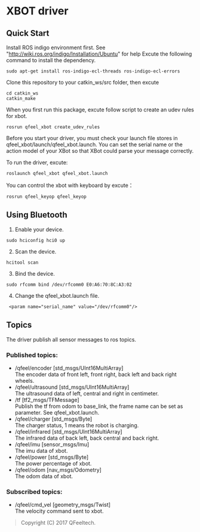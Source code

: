 # XBOT driver
## Quick Start
Install ROS indigo environment first. See "http://wiki.ros.org/indigo/Installation/Ubuntu" for help
Excute the following command to install the dependency.
```
sudo apt-get install ros-indigo-ecl-threads ros-indigo-ecl-errors
```
Clone this repository to your catkin_ws/src folder, then excute
```
cd catkin_ws
catkin_make
```
When you first run this package, excute follow script to create an udev rules for xbot.
```
rosrun qfeel_xbot create_udev_rules
```
Before you start your driver, you must check your launch file stores in qfeel_xbot/launch/qfeel_xbot.launch. You can set the serial name or the action model of your XBot so that XBot could parse your message correctly.

To run the driver, excute:
```
roslaunch qfeel_xbot qfeel_xbot.launch
```
You can control the xbot with keyboard by excute：
```
rosrun qfeel_keyop qfeel_keyop
```
## Using Bluetooth
1. Enable your device. 
```
sudo hciconfig hci0 up
```
2. Scan the device.
```
hcitool scan
```
3. Bind the device.
```
sudo rfcomm bind /dev/rfcomm0 E0:A6:70:8C:A3:02
```
4. Change the qfeel_xbot.launch file.
```
 <param name="serial_name" value="/dev/rfcomm0"/>
```
## Topics
The driver publish all sensor messages to ros topics.
### Published topics:
 * /qfeel/encoder [std_msgs/UInt16MultiArray]
 <br> The encoder data of front left, front right, back left and back right wheels.
 * /qfeel/ultrasound [std_msgs/UInt16MultiArray]
 <br> The ultrasound data of left, central and right in centimeter.
 * /tf [tf2_msgs/TFMessage]
 <br> Publish the tf from odom to base_link, the frame name can be set as parameter. See qfeel_xbot.launch.
 * /qfeel/charger [std_msgs/Byte]
 <br> The charger status, 1 means the robot is charging.
 * /qfeel/infrared [std_msgs/UInt16MultiArray]
 <br> The infrared data of back left, back central and back right.
 * /qfeel/imu [sensor_msgs/Imu]
 <br> The imu data of xbot.
 * /qfeel/power [std_msgs/Byte]
 <br> The power percentage of xbot.
 * /qfeel/odom [nav_msgs/Odometry]
 <br> The odom data of xbot.
### Subscribed topics:
 * /qfeel/cmd_vel [geometry_msgs/Twist]
 <br> The velocity command sent to xbot.

> Copyright (C) 2017  QFeeltech.
